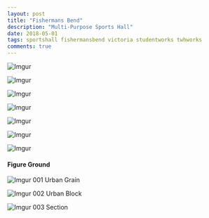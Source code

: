 ```yaml
---
layout: post
title: "Fishermans Bend"
description: "Multi-Purpose Sports Hall"
date: 2018-05-01
tags: sportshall fishermansbend victoria studentworks twhworks
comments: true
---
```

![Imgur](https://i.imgur.com/OjkNZZK.png)

![Imgur](https://i.imgur.com/MWB6u6A.png)

![Imgur](https://i.imgur.com/c6t4586.png)

![Imgur](https://i.imgur.com/Q9sh3Vt.png)

![Imgur](https://i.imgur.com/Bzyznly.png)

![Imgur](https://i.imgur.com/gziNvhn.png)

![Imgur](https://i.imgur.com/fYHRhB8.png)



#### Figure Ground

![Imgur](https://i.imgur.com/Geq2dvR.png)
001 Urban Grain

![Imgur](https://i.imgur.com/Ei8xIij.png)
002 Urban Block

![Imgur](https://i.imgur.com/XITv8ZC.png)
003 Section
